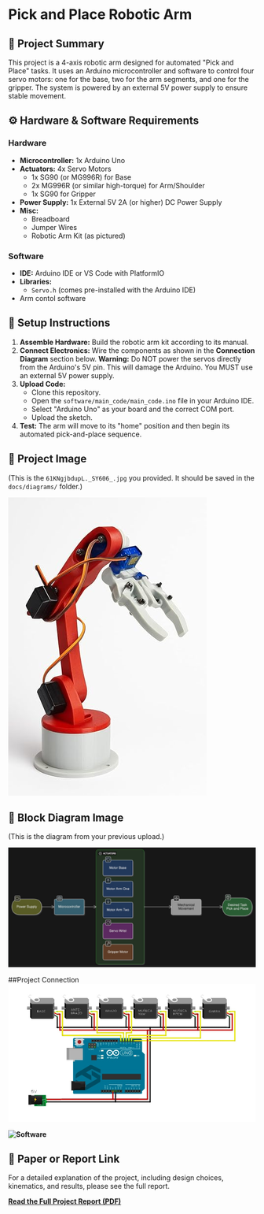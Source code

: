 # Pick and Place Robotic Arm

## 🤖 Project Summary

This project is a 4-axis robotic arm designed for automated "Pick and Place" tasks. It uses an Arduino microcontroller and software  to control four servo motors: one for the base, two for the arm segments, and one for the gripper. The system is powered by an external 5V power supply to ensure stable movement.

## ⚙️ Hardware & Software Requirements

### Hardware
* **Microcontroller:** 1x Arduino Uno
* **Actuators:** 4x Servo Motors
    * 1x SG90 (or MG996R) for Base
    * 2x MG996R (or similar high-torque) for Arm/Shoulder
    * 1x SG90 for Gripper
* **Power Supply:** 1x External 5V 2A (or higher) DC Power Supply
* **Misc:**
    * Breadboard
    * Jumper Wires
    * Robotic Arm Kit (as pictured)

### Software
* **IDE:** Arduino IDE or VS Code with PlatformIO
* **Libraries:**
    * `Servo.h` (comes pre-installed with the Arduino IDE)
* Arm contol software

## 🔧 Setup Instructions

1.  **Assemble Hardware:** Build the robotic arm kit according to its manual.
2.  **Connect Electronics:** Wire the components as shown in the **Connection Diagram** section below. **Warning:** Do NOT power the servos directly from the Arduino's 5V pin. This will damage the Arduino. You MUST use an external 5V power supply.
3.  **Upload Code:**
    * Clone this repository.
    * Open the `software/main_code/main_code.ino` file in your Arduino IDE.
    * Select "Arduino Uno" as your board and the correct COM port.
    * Upload the sketch.
4.  **Test:** The arm will move to its "home" position and then begin its automated pick-and-place sequence.

## 📸 Project Image

(This is the `61KNgjbdupL._SY606_.jpg` you provided. It should be saved in the `docs/diagrams/` folder.)

![Photo of the 4-axis robotic arm](Docs/diagrams/robot_arm_photo.jpg.jpg)

## 🧩 Block Diagram Image

(This is the diagram from your previous upload.)

![Block Diagram](Docs/diagrams/block_diagram.png.jpg)

##Project Connection
![connection](Docs/diagrams/Connection.png.jpg)

**![Software]([https://drive.google.com/drive/folders/155aWvKH5jcQ96tFvs-LeDclDERoTMNEt](https://drive.google.com/drive/folders/155aWvKH5jcQ96tFvs-LeDclDERoTMNEt?usp=sharing))**

## 📄 Paper or Report Link

For a detailed explanation of the project, including design choices, kinematics, and results, please see the full report.

[**Read the Full Project Report (PDF)**](Docs/report.pdf)
